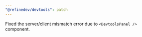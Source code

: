 ```yaml
---
"@refinedev/devtools": patch
---
```


Fixed the server/client mismatch error due to `<DevtoolsPanel />` component.
